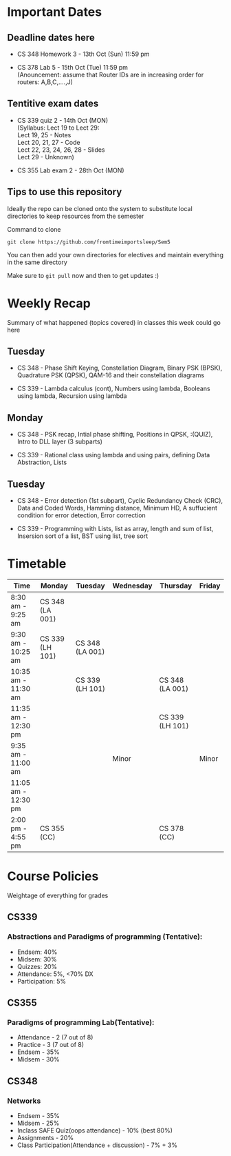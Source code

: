 # Important Dates

## Deadline dates here

- CS 348 Homework 3 - 13th Oct (Sun) 11:59 pm

- CS 378 Lab 5 - 15th Oct (Tue) 11:59 pm <br>
            (Anouncement: assume that Router IDs are in increasing order for routers: A,B,C,....,J)

## Tentitive exam dates

- CS 339 quiz 2 - 14th Oct (MON) <br>
            (Syllabus: Lect 19 to Lect 29: <br>
             Lect 19, 25 - Notes <br>
             Lect 20, 21, 27 - Code <br>
             Lect 22, 23, 24, 26, 28 - Slides <br>
             Lect 29 - Unknown)

- CS 355 Lab exam 2 - 28th Oct (MON)

## Tips to use this repository

Ideally the repo can be cloned onto the system to substitute local directories to keep resources from the semester

Command to clone 

`` git clone https://github.com/fromtimeimportsleep/Sem5 ``

You can then add your own directories for electives and maintain everything in the same directory

Make sure to ``git pull`` now and then to get updates :)

# Weekly Recap

Summary of what happened (topics covered) in classes this week could go here

## Tuesday

- CS 348 - Phase Shift Keying, Constellation Diagram, Binary PSK (BPSK), Quadrature PSK (QPSK), QAM-16 and their constellation diagrams

- CS 339 - Lambda calculus (cont), Numbers using lambda, Booleans using lambda, Recursion using lambda 

## Monday

- CS 348 - PSK recap, Intial phase shifting, Positions in QPSK, :(QUIZ), Intro to DLL layer (3 subparts) 

- CS 339 - Rational class using lambda and using pairs, defining Data Abstraction, Lists

## Tuesday

- CS 348 - Error detection (1st subpart), Cyclic Redundancy Check (CRC), Data and Coded Words, Hamming distance, Minimum HD, A suffucient condition for error detection, Error correction

- CS 339 - Programming with Lists, list as array, length and sum of list, Insersion sort of a list, BST using list, tree sort


# Timetable

| Time                | Monday          | Tuesday         | Wednesday       | Thursday        | Friday         |
|---------------------|-----------------|-----------------|-----------------|-----------------|----------------|
| 8:30 am - 9:25 am   | CS 348 (LA 001) |                 |                 |                 |                |
| 9:30 am - 10:25 am  | CS 339 (LH 101) | CS 348 (LA 001) |                 |                 |                |
| 10:35 am - 11:30 am |                 | CS 339 (LH 101) |                 | CS 348 (LA 001) |                |
| 11:35 am - 12:30 pm |                 |                 |                 | CS 339 (LH 101) |                |
| 9:35 am - 11:00 am  |                 |                 | Minor           |                 | Minor          |
| 11:05 am - 12:30 pm |                 |                 |                 |                 |                |
| 2:00 pm - 4:55 pm   | CS 355 (CC)     |                 |                 | CS 378 (CC)     |                |

# Course Policies

Weightage of everything for grades

## CS339 
### Abstractions and Paradigms of programming (Tentative):

- Endsem: 40%
- Midsem: 30%
- Quizzes: 20%
- Attendance: 5%, <70% DX
- Participation: 5%

## CS355

### Paradigms of programming Lab(Tentative):

- Attendance - 2 (7 out of 8)
- Practice - 3 (7  out of 8)
- Endsem - 35%
- Midsem - 30%

## CS348

### Networks

- Endsem - 35%
- Midsem - 25%
- Inclass SAFE Quiz(oops attendance) - 10% (best 80%)
- Assignments - 20%
- Class Participation(Attendance + discussion) - 7% + 3%

